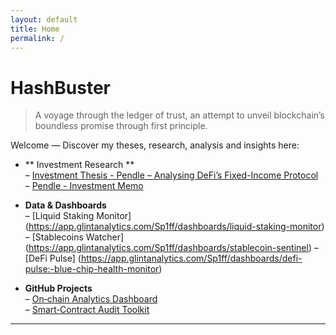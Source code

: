 ```yaml
---
layout: default
title: Home
permalink: /
---
```


# HashBuster

> A voyage through the ledger of trust, an attempt to unveil blockchain’s boundless promise through first principle.

Welcome — Discover my theses, research, analysis and insights here:

- ** Investment Research **  
  – [Investment Thesis - Pendle – Analysing DeFi’s Fixed-Income Protocol](https://www.papermark.com/view/cmd4n38830001jx04utxjqdr4)  
  – [Pendle - Investment Memo](https://www.papermark.com/view/cmd4n80h50004jj04k353c3iv)

- **Data & Dashboards**  
  – [Liquid Staking Monitor] (https://app.glintanalytics.com/Sp1ff/dashboards/liquid-staking-monitor)
  – [Stablecoins Watcher] (https://app.glintanalytics.com/Sp1ff/dashboards/stablecoin-sentinel)
  – [DeFi Pulse] (https://app.glintanalytics.com/Sp1ff/dashboards/defi-pulse:-blue-chip-health-monitor)

- **GitHub Projects**  
  – [On‑chain Analytics Dashboard](https://github.com/chainception/onchain-dashboard)  
  – [Smart‑Contract Audit Toolkit](https://github.com/chainception/audit-toolkit)

---
<!--
*Last updated: {{ site.time | date: "%B %-d, %Y" }}*
-->
